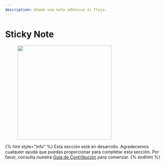 ```yaml
---
description: Añade una nota adhesiva al flujo.
---
```


# Sticky Note

<figure><img src="../../.gitbook/assets/image--2---1---1---1---1---1---1---1---1---1-.png" alt="" width="304"><figcaption></figcaption></figure>

{% hint style="info" %}
Esta sección está en desarrollo. Agradecemos cualquier ayuda que puedas proporcionar para completar esta sección. Por favor, consulta nuestra [Guía de Contribución](../../contributing/) para comenzar.
{% endhint %}
